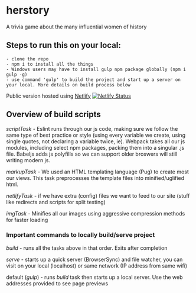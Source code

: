 # herstory

A trivia game about the many influential women of history

## Steps to run this on your local:

    - clone the repo
    - npm i to install all the things
    - Windows users may have to install gulp npm package globally (npm i gulp -g)
    - use command 'gulp' to build the project and start up a server on your local. More details on build process below

Public version hosted using [Netlify](https://infallible-curie-cc5596.netlify.com/ 'Clickey me!')
[![Netlify Status](https://api.netlify.com/api/v1/badges/e6b3d032-9433-479a-ad8e-36c7d81cdbe6/deploy-status)](https://app.netlify.com/sites/infallible-curie-cc5596/deploys)

## Overview of build scripts

_scriptTask_ - Eslint runs through our js code, making sure we follow the same type of best practice or style (using every variable we create, using single quotes, not declaring a variable twice, ie). Webpack takes all our js modules, including select npm packages, packing them into a singular .js file. Babeljs adds js polyfills so we can support older broswers will still writing modern js.

_markupTask_ - We used an HTML templating language (Pug) to create most our views. This task preprocesses the template files into minified/uglified html.

_netlifyTask_ - if we have extra (config) files we want to feed to our site (stuff like redirects and scripts for split testing)

_imgTask_ - Minifies all our images using aggressive compression methods for faster loading

### Important commands to locally build/serve project
_build_ - runs all the tasks above in that order. Exits after completion

_serve_ - starts up a quick server (BrowserSync) and file watcher, you can visit on your local (localhost) or same network (IP address from same wifi)

default (_gulp_) - runs _build_ task then starts up a local server. Use the web addresses provided to see page previews
